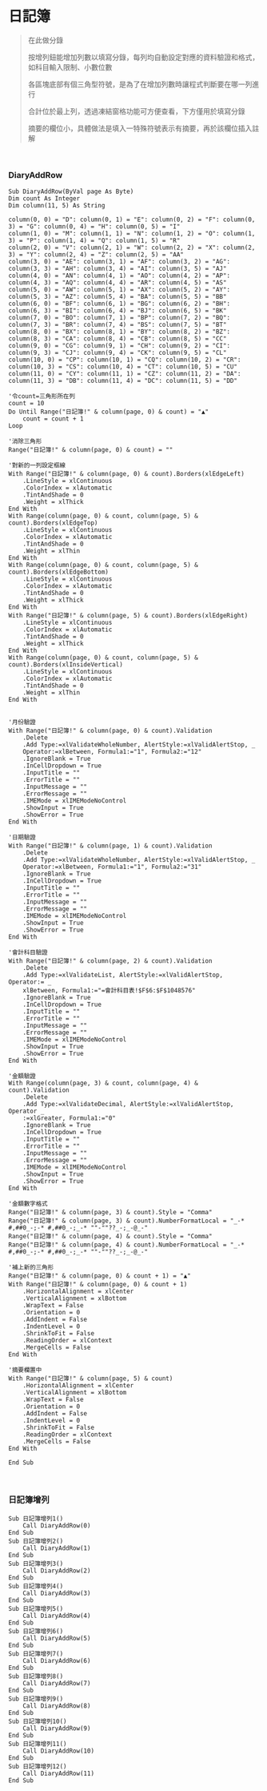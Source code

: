 # 日記簿
>在此做分錄
>
>按增列鈕能增加列數以填寫分錄，每列均自動設定對應的資料驗證和格式，如科目輸入限制、小數位數
>
>各區塊底部有個三角型符號，是為了在增加列數時讓程式判斷要在哪一列進行
>
>合計位於最上列，透過凍結窗格功能可方便查看，下方僅用於填寫分錄
>
>摘要的欄位小，具體做法是填入一特殊符號表示有摘要，再於該欄位插入註解

<br>

### DiaryAddRow
    Sub DiaryAddRow(ByVal page As Byte)
    Dim count As Integer
    Dim column(11, 5) As String

    column(0, 0) = "D": column(0, 1) = "E": column(0, 2) = "F": column(0, 3) = "G": column(0, 4) = "H": column(0, 5) = "I"
    column(1, 0) = "M": column(1, 1) = "N": column(1, 2) = "O": column(1, 3) = "P": column(1, 4) = "Q": column(1, 5) = "R"
    column(2, 0) = "V": column(2, 1) = "W": column(2, 2) = "X": column(2, 3) = "Y": column(2, 4) = "Z": column(2, 5) = "AA"
    column(3, 0) = "AE": column(3, 1) = "AF": column(3, 2) = "AG": column(3, 3) = "AH": column(3, 4) = "AI": column(3, 5) = "AJ"
    column(4, 0) = "AN": column(4, 1) = "AO": column(4, 2) = "AP": column(4, 3) = "AQ": column(4, 4) = "AR": column(4, 5) = "AS"
    column(5, 0) = "AW": column(5, 1) = "AX": column(5, 2) = "AY": column(5, 3) = "AZ": column(5, 4) = "BA": column(5, 5) = "BB"
    column(6, 0) = "BF": column(6, 1) = "BG": column(6, 2) = "BH": column(6, 3) = "BI": column(6, 4) = "BJ": column(6, 5) = "BK"
    column(7, 0) = "BO": column(7, 1) = "BP": column(7, 2) = "BQ": column(7, 3) = "BR": column(7, 4) = "BS": column(7, 5) = "BT"
    column(8, 0) = "BX": column(8, 1) = "BY": column(8, 2) = "BZ": column(8, 3) = "CA": column(8, 4) = "CB": column(8, 5) = "CC"
    column(9, 0) = "CG": column(9, 1) = "CH": column(9, 2) = "CI": column(9, 3) = "CJ": column(9, 4) = "CK": column(9, 5) = "CL"
    column(10, 0) = "CP": column(10, 1) = "CQ": column(10, 2) = "CR": column(10, 3) = "CS": column(10, 4) = "CT": column(10, 5) = "CU"
    column(11, 0) = "CY": column(11, 1) = "CZ": column(11, 2) = "DA": column(11, 3) = "DB": column(11, 4) = "DC": column(11, 5) = "DD"

    '令count=三角形所在列
    count = 10
    Do Until Range("日記簿!" & column(page, 0) & count) = "▲"
        count = count + 1
    Loop

    '消除三角形
    Range("日記簿!" & column(page, 0) & count) = ""

    '對新的一列設定框線
    With Range("日記簿!" & column(page, 0) & count).Borders(xlEdgeLeft)
        .LineStyle = xlContinuous
        .ColorIndex = xlAutomatic
        .TintAndShade = 0
        .Weight = xlThick
    End With
    With Range(column(page, 0) & count, column(page, 5) & count).Borders(xlEdgeTop)
        .LineStyle = xlContinuous
        .ColorIndex = xlAutomatic
        .TintAndShade = 0
        .Weight = xlThin
    End With
    With Range(column(page, 0) & count, column(page, 5) & count).Borders(xlEdgeBottom)
        .LineStyle = xlContinuous
        .ColorIndex = xlAutomatic
        .TintAndShade = 0
        .Weight = xlThick
    End With
    With Range("日記簿!" & column(page, 5) & count).Borders(xlEdgeRight)
        .LineStyle = xlContinuous
        .ColorIndex = xlAutomatic
        .TintAndShade = 0
        .Weight = xlThick
    End With
    With Range(column(page, 0) & count, column(page, 5) & count).Borders(xlInsideVertical)
        .LineStyle = xlContinuous
        .ColorIndex = xlAutomatic
        .TintAndShade = 0
        .Weight = xlThin
    End With


    '月份驗證
    With Range("日記簿!" & column(page, 0) & count).Validation
        .Delete
        .Add Type:=xlValidateWholeNumber, AlertStyle:=xlValidAlertStop, _
        Operator:=xlBetween, Formula1:="1", Formula2:="12"
        .IgnoreBlank = True
        .InCellDropdown = True
        .InputTitle = ""
        .ErrorTitle = ""
        .InputMessage = ""
        .ErrorMessage = ""
        .IMEMode = xlIMEModeNoControl
        .ShowInput = True
        .ShowError = True
    End With

    '日期驗證
    With Range("日記簿!" & column(page, 1) & count).Validation
        .Delete
        .Add Type:=xlValidateWholeNumber, AlertStyle:=xlValidAlertStop, _
        Operator:=xlBetween, Formula1:="1", Formula2:="31"
        .IgnoreBlank = True
        .InCellDropdown = True
        .InputTitle = ""
        .ErrorTitle = ""
        .InputMessage = ""
        .ErrorMessage = ""
        .IMEMode = xlIMEModeNoControl
        .ShowInput = True
        .ShowError = True
    End With

    '會計科目驗證
    With Range("日記簿!" & column(page, 2) & count).Validation
        .Delete
        .Add Type:=xlValidateList, AlertStyle:=xlValidAlertStop, Operator:= _
        xlBetween, Formula1:="=會計科目表!$F$6:$F$1048576"
        .IgnoreBlank = True
        .InCellDropdown = True
        .InputTitle = ""
        .ErrorTitle = ""
        .InputMessage = ""
        .ErrorMessage = ""
        .IMEMode = xlIMEModeNoControl
        .ShowInput = True
        .ShowError = True
    End With

    '金額驗證
    With Range(column(page, 3) & count, column(page, 4) & count).Validation
        .Delete
        .Add Type:=xlValidateDecimal, AlertStyle:=xlValidAlertStop, Operator _
        :=xlGreater, Formula1:="0"
        .IgnoreBlank = True
        .InCellDropdown = True
        .InputTitle = ""
        .ErrorTitle = ""
        .InputMessage = ""
        .ErrorMessage = ""
        .IMEMode = xlIMEModeNoControl
        .ShowInput = True
        .ShowError = True
    End With

    '金額數字格式
    Range("日記簿!" & column(page, 3) & count).Style = "Comma"
    Range("日記簿!" & column(page, 3) & count).NumberFormatLocal = "_-* #,##0_-;-* #,##0_-;_-* ""-""??_-;_-@_-"
    Range("日記簿!" & column(page, 4) & count).Style = "Comma"
    Range("日記簿!" & column(page, 4) & count).NumberFormatLocal = "_-* #,##0_-;-* #,##0_-;_-* ""-""??_-;_-@_-"

    '補上新的三角形
    Range("日記簿!" & column(page, 0) & count + 1) = "▲"
    With Range("日記簿!" & column(page, 0) & count + 1)
        .HorizontalAlignment = xlCenter
        .VerticalAlignment = xlBottom
        .WrapText = False
        .Orientation = 0
        .AddIndent = False
        .IndentLevel = 0
        .ShrinkToFit = False
        .ReadingOrder = xlContext
        .MergeCells = False
    End With

    '摘要欄置中
    With Range("日記簿!" & column(page, 5) & count)
        .HorizontalAlignment = xlCenter
        .VerticalAlignment = xlBottom
        .WrapText = False
        .Orientation = 0
        .AddIndent = False
        .IndentLevel = 0
        .ShrinkToFit = False
        .ReadingOrder = xlContext
        .MergeCells = False
    End With

    End Sub

<br>

### 日記簿增列
    Sub 日記簿增列1()
        Call DiaryAddRow(0)
    End Sub
    Sub 日記簿增列2()
        Call DiaryAddRow(1)
    End Sub
    Sub 日記簿增列3()
        Call DiaryAddRow(2)
    End Sub
    Sub 日記簿增列4()
        Call DiaryAddRow(3)
    End Sub
    Sub 日記簿增列5()
        Call DiaryAddRow(4)
    End Sub
    Sub 日記簿增列6()
        Call DiaryAddRow(5)
    End Sub
    Sub 日記簿增列7()
        Call DiaryAddRow(6)
    End Sub
    Sub 日記簿增列8()
        Call DiaryAddRow(7)
    End Sub
    Sub 日記簿增列9()
        Call DiaryAddRow(8)
    End Sub
    Sub 日記簿增列10()
        Call DiaryAddRow(9)
    End Sub
    Sub 日記簿增列11()
        Call DiaryAddRow(10)
    End Sub
    Sub 日記簿增列12()
        Call DiaryAddRow(11)
    End Sub
